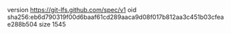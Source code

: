 version https://git-lfs.github.com/spec/v1
oid sha256:eb6d790319f00d6baaf61cd289aaca9d08f017b812aa3c451b03cfeae288b504
size 1545
